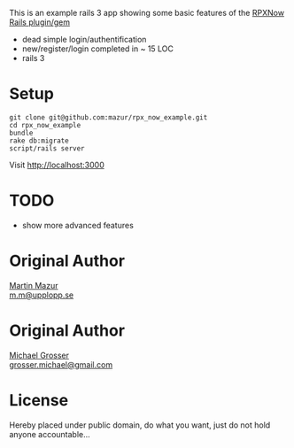 This is an example rails 3 app showing some basic features of the [RPXNow Rails plugin/gem](http://github.com/grosser/rpx_now)

 - dead simple login/authentification
 - new/register/login completed in ~ 15 LOC
 - rails 3

Setup
=====
    git clone git@github.com:mazur/rpx_now_example.git
    cd rpx_now_example
    bundle
    rake db:migrate
    script/rails server

Visit [http://localhost:3000](http://localhost:3000)

TODO
====
 - show more advanced features

Original Author
======
[Martin Mazur](http://www.twitter.com/m_mazur)  
m.m@upplopp.se

Original Author
======
[Michael Grosser](http://pragmatig.wordpress.com)  
grosser.michael@gmail.com  

License
======
Hereby placed under public domain, do what you want, just do not hold anyone accountable...